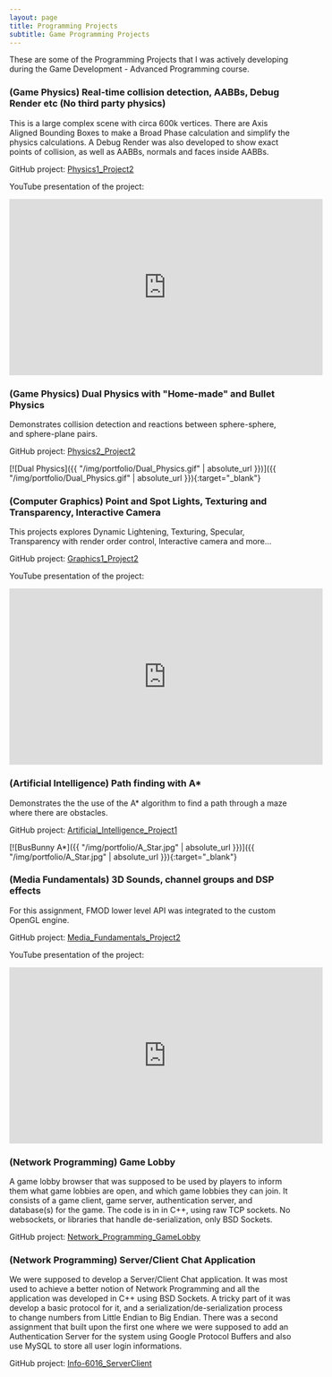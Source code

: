 ```yaml
---
layout: page
title: Programming Projects
subtitle: Game Programming Projects
---
```


These are some of the Programming Projects that I was actively developing during the Game Development - Advanced Programming course.

### (Game Physics) Real-time collision detection, AABBs, Debug Render etc (No third party physics)

This is a large complex scene with circa 600k vertices. There are Axis Aligned Bounding Boxes to make a Broad Phase calculation and simplify the physics calculations. A Debug Render was also developed to show exact points of collision, as well as AABBs, normals and faces inside AABBs.

GitHub project: [Physics1_Project2](https://github.com/amengol/Physics1_Project2)

YouTube presentation of the project: 
<iframe width="560" height="315" src="https://www.youtube.com/embed/RQO1KpIkc60?rel=0" frameborder="0" allow="autoplay; encrypted-media" allowfullscreen></iframe>


### (Game Physics) Dual Physics with "Home-made" and Bullet Physics

Demonstrates collision detection and reactions between sphere-sphere, and sphere-plane pairs. 

GitHub project: [Physics2_Project2](https://github.com/amengol/Physics2_Project2)

[![Dual Physics]({{ "/img/portfolio/Dual_Physics.gif" | absolute_url }})]({{ "/img/portfolio/Dual_Physics.gif" | absolute_url }}){:target="_blank"}


### (Computer Graphics) Point and Spot Lights, Texturing and Transparency, Interactive Camera

This projects explores Dynamic Lightening, Texturing, Specular, Transparency with render order control, Interactive camera and more...

GitHub project: [Graphics1_Project2](https://github.com/amengol/Graphics1_Project2)

YouTube presentation of the project: 
<iframe width="560" height="315" src="https://www.youtube.com/embed/C4p9HCKxRfM?rel=0" frameborder="0" allow="autoplay; encrypted-media" allowfullscreen></iframe>


### (Artificial Intelligence) Path finding with A*

Demonstrates the the use of the A\* algorithm to find a path through a maze where there are obstacles.

GitHub project: [Artificial_Intelligence_Project1](https://github.com/amengol/Artificial_Intelligence_Project1)

[![BusBunny A*]({{ "/img/portfolio/A_Star.jpg" | absolute_url }})]({{ "/img/portfolio/A_Star.jpg" | absolute_url }}){:target="_blank"}


### (Media Fundamentals) 3D Sounds, channel groups and DSP effects

For this assignment, FMOD lower level API was integrated to the custom OpenGL engine.

GitHub project: [Media_Fundamentals_Project2](https://github.com/amengol/Media_Fundamentals_Project2)

YouTube presentation of the project: 
<iframe width="560" height="315" src="https://www.youtube.com/embed/FC_N4EVUBPQ?rel=0" frameborder="0" allow="autoplay; encrypted-media" allowfullscreen></iframe>


### (Network Programming) Game Lobby

A game lobby browser that was supposed to be used by players to inform them what game lobbies are open, and which game lobbies they can join. It consists of a game client, game server, authentication server, and database(s) for the game. The code is in in C++, using raw TCP sockets. No websockets, or libraries that handle de-serialization, only BSD Sockets.

GitHub project: [Network_Programming_GameLobby](https://github.com/amengol/Network_Programming_GameLobby)


### (Network Programming) Server/Client Chat Application

We were supposed to develop a Server/Client Chat application. It was most used to achieve a better notion of Network Programming and all the application was developed in C++ using BSD Sockets. A tricky part of it was develop a basic protocol for it, and a serialization/de-serialization process to change numbers from Little Endian to Big Endian. 
There was a second assignment that built upon the first one where we were supposed to add an Authentication Server for the system using Google Protocol Buffers and also use MySQL to store all user login informations.

GitHub project:  [Info-6016_ServerClient](https://github.com/amengol/Info-6016_ServerClient)